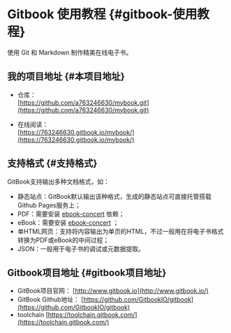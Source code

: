 # Gitbook 使用教程 {#gitbook-使用教程}

使用 Git 和 Markdown 制作精美在线电子书。

## 我的项目地址 {#本项目地址}

* 仓库：  
  [https://github.com/a763246630/mybook.git](https://github.com/a763246630/mybook.git)

* 在线阅读：  
  [https://763246630.gitbook.io/mybook/](https://763246630.gitbook.io/mybook/)

## 支持格式 {#支持格式}

GitBook支持输出多种文档格式，如：

* 静态站点：GitBook默认输出该种格式，生成的静态站点可直接托管搭载Github Pages服务上；
* PDF：需要安装
  [ebook-concert](http://calibre-ebook.com/download)
  依赖；
* eBook：需要安装
  [ebook-concert](http://calibre-ebook.com/download)
  ；
* 单HTML网页：支持将内容输出为单页的HTML，不过一般用在将电子书格式转换为PDF或eBook的中间过程；
* JSON：一般用于电子书的调试或元数据提取。

## Gitbook项目地址 {#gitbook项目地址}

* GitBook项目官网：
  [http://www.gitbook.io](http://www.gitbook.io/)
* GitBook Github地址：
  [https://github.com/GitbookIO/gitbook](https://github.com/GitbookIO/gitbook)
* toolchain
  [https://toolchain.gitbook.com/](https://toolchain.gitbook.com/)



